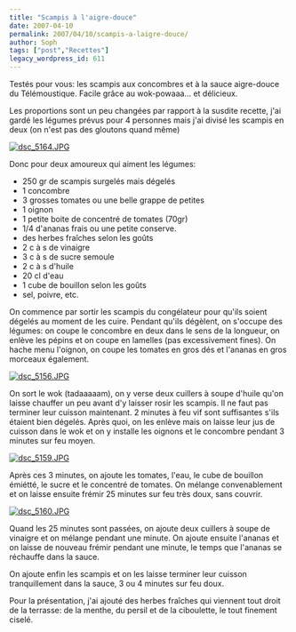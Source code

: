 ```yaml
---
title: "Scampis à l'aigre-douce"
date: 2007-04-10
permalink: 2007/04/10/scampis-a-laigre-douce/
author: Soph
tags: ["post","Recettes"]
legacy_wordpress_id: 611
---
```


Testés pour vous: les scampis aux concombres et à la sauce aigre-douce du Télémoustique. Facile grâce au wok-powaaa... et délicieux.

Les proportions sont un peu changées par rapport à la susdite recette, j'ai gardé les légumes prévus pour 4 personnes mais j'ai divisé les scampis en deux (on n'est pas des gloutons quand même)

<a href="https://64k.be/wp-content/uploads/2007/04/dsc_5164.JPG" title="dsc_5164.JPG"><img src="https://64k.be/wp-content/uploads/2007/04/dsc_5164.JPG" alt="dsc_5164.JPG" /></a>

<!-- excerpt -->

Donc pour deux amoureux qui aiment les légumes:
<ul>
	<li> 250 gr de scampis surgelés mais dégelés</li>
	<li>1 concombre</li>
	<li>3 grosses tomates ou une belle grappe de petites</li>
	<li>1 oignon</li>
	<li>1 petite boite de concentré de tomates (70gr)</li>
	<li>1/4 d'ananas frais ou une petite conserve.</li>
	<li>des herbes fraîches selon les goûts</li>
	<li>2 c à s de vinaigre</li>
	<li>3 c à s de sucre semoule</li>
	<li>2 c à s d'huile</li>
	<li>20 cl d'eau</li>
	<li>1 cube de bouillon selon les goûts</li>
	<li>sel, poivre, etc.</li>
</ul>
On commence par sortir les scampis du congélateur pour qu'ils soient dégelés au moment de les cuire. Pendant qu'ils dégèlent, on s'occupe des légumes: on coupe le concombre en deux dans le sens de la longueur, on enlève les pépins et on coupe en lamelles (pas excessivement fines). On hache menu l'oignon, on coupe les tomates en gros dés et l'ananas en gros morceaux également.

<a href="https://64k.be/wp-content/uploads/2007/04/dsc_5156.JPG" title="dsc_5156.JPG"><img src="https://64k.be/wp-content/uploads/2007/04/dsc_5156.JPG" alt="dsc_5156.JPG" /></a>

On sort le wok (tadaaaaam), on y verse deux cuillers à soupe d'huile qu'on laisse chauffer un peu avant d'y laisser rosir les scampis. Il ne faut pas terminer leur cuisson maintenant. 2 minutes à feu vif sont suffisantes s'ils étaient bien dégelés. Après quoi, on les enlève mais on laisse leur jus de cuisson dans le wok et on y installe les oignons et le concombre pendant 3 minutes sur feu moyen.

<a href="https://64k.be/wp-content/uploads/2007/04/dsc_5159.JPG" title="dsc_5159.JPG"><img src="https://64k.be/wp-content/uploads/2007/04/dsc_5159.JPG" alt="dsc_5159.JPG" /></a>

Après ces 3 minutes, on ajoute les tomates, l'eau, le cube de bouillon émiétté, le sucre et le concentré de tomates. On mélange convenablement et on laisse ensuite frémir 25 minutes sur feu très doux, sans couvrir.

<a href="https://64k.be/wp-content/uploads/2007/04/dsc_5160.JPG" title="dsc_5160.JPG"><img src="https://64k.be/wp-content/uploads/2007/04/dsc_5160.JPG" alt="dsc_5160.JPG" /></a>

Quand les 25 minutes sont passées, on ajoute deux cuillers à soupe de vinaigre et on mélange pendant une minute. On ajoute ensuite l'ananas et on laisse de nouveau frémir pendant une minute, le temps que l'ananas se réchauffe dans la sauce.

On ajoute enfin les scampis et on les laisse terminer leur cuisson tranquillement dans la sauce, 3 ou 4 minutes sur feu doux.

Pour la présentation, j'ai ajouté des herbes fraîches qui viennent tout droit de la terrasse: de la menthe, du persil et de la ciboulette, le tout finement ciselé.
